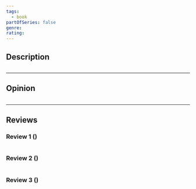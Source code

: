 ```yaml
---
tags:
  - book
partOfSeries: false
genre: 
rating:
---
```

## Description

```
```

---
## Opinion

```
```

---
## Reviews

### Review 1 ()

```
```

### Review 2 ()

```
```

### Review 3 ()

```
```